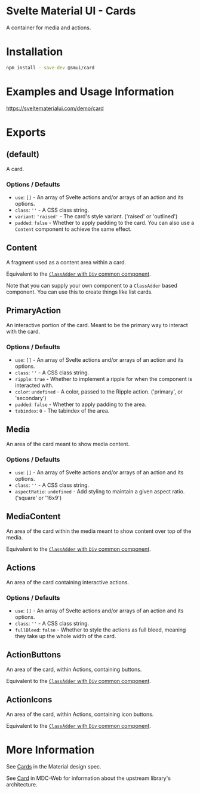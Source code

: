 # Svelte Material UI - Cards

A container for media and actions.

# Installation

```sh
npm install --save-dev @smui/card
```

# Examples and Usage Information

https://sveltematerialui.com/demo/card

# Exports

## (default)

A card.

### Options / Defaults

- `use`: `[]` - An array of Svelte actions and/or arrays of an action and its options.
- `class`: `''` - A CSS class string.
- `variant`: `'raised'` - The card's style variant. ('raised' or 'outlined')
- `padded`: `false` - Whether to apply padding to the card. You can also use a `Content` component to achieve the same effect.

## Content

A fragment used as a content area within a card.

Equivalent to the [`ClassAdder` with `Div` common component](/packages/common/README.md#classaddersvelte).

Note that you can supply your own component to a `ClassAdder` based component. You can use this to create things like list cards.

## PrimaryAction

An interactive portion of the card. Meant to be the primary way to interact with the card.

### Options / Defaults

- `use`: `[]` - An array of Svelte actions and/or arrays of an action and its options.
- `class`: `''` - A CSS class string.
- `ripple`: `true` - Whether to implement a ripple for when the component is interacted with.
- `color`: `undefined` - A color, passed to the Ripple action. ('primary', or 'secondary')
- `padded`: `false` - Whether to apply padding to the area.
- `tabindex`: `0` - The tabindex of the area.

## Media

An area of the card meant to show media content.

### Options / Defaults

- `use`: `[]` - An array of Svelte actions and/or arrays of an action and its options.
- `class`: `''` - A CSS class string.
- `aspectRatio`: `undefined` - Add styling to maintain a given aspect ratio. ('square' or '16x9')

## MediaContent

An area of the card within the media meant to show content over top of the media.

Equivalent to the [`ClassAdder` with `Div` common component](/packages/common/README.md#classaddersvelte).

## Actions

An area of the card containing interactive actions.

### Options / Defaults

- `use`: `[]` - An array of Svelte actions and/or arrays of an action and its options.
- `class`: `''` - A CSS class string.
- `fullBleed`: `false` - Whether to style the actions as full bleed, meaning they take up the whole width of the card.

## ActionButtons

An area of the card, within Actions, containing buttons.

Equivalent to the [`ClassAdder` with `Div` common component](/packages/common/README.md#classaddersvelte).

## ActionIcons

An area of the card, within Actions, containing icon buttons.

Equivalent to the [`ClassAdder` with `Div` common component](/packages/common/README.md#classaddersvelte).

# More Information

See [Cards](https://material.io/components/cards) in the Material design spec.

See [Card](https://github.com/material-components/material-components-web/tree/v11.0.0/packages/mdc-card) in MDC-Web for information about the upstream library's architecture.
